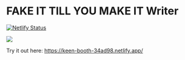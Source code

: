 # FAKE IT TILL YOU MAKE IT Writer

[![Netlify Status](https://api.netlify.com/api/v1/badges/1f7c60e7-ce5d-4a93-b794-ecfe8046a269/deploy-status)](https://app.netlify.com/sites/keen-booth-34ad98/deploys)

![](https://gfycat.com/sanethunderousasianconstablebutterfly)

Try it out here: https://keen-booth-34ad98.netlify.app/
